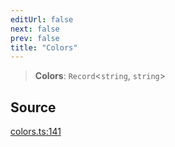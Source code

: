 ```yaml
---
editUrl: false
next: false
prev: false
title: "Colors"
---
```


> **Colors**: `Record`\<`string`, `string`\>

## Source

[colors.ts:141](https://github.com/dakhetov/dgmjs/blob/main/packages/core/src/colors.ts#L141)
